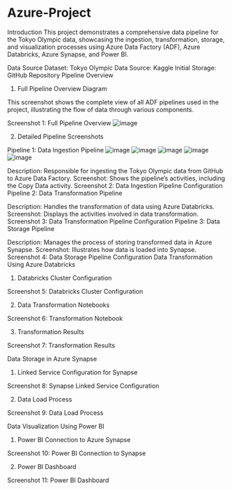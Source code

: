 # Azure-Project

Introduction
This project demonstrates a comprehensive data pipeline for the Tokyo Olympic data, showcasing the ingestion, transformation, storage, and visualization processes using Azure Data Factory (ADF), Azure Databricks, Azure Synapse, and Power BI.

Data Source
Dataset: Tokyo Olympic Data
Source: Kaggle
Initial Storage: GitHub Repository
Pipeline Overview
1. Full Pipeline Overview Diagram

This screenshot shows the complete view of all ADF pipelines used in the project, illustrating the flow of data through various components.

Screenshot 1: Full Pipeline Overview
![image](https://github.com/user-attachments/assets/651f8923-3988-4173-9eea-fcca22dcaeff)


2. Detailed Pipeline Screenshots

Pipeline 1: Data Ingestion Pipeline
![image](https://github.com/user-attachments/assets/63ac2cae-7232-4ccd-995c-30862a2ad8d1)
![image](https://github.com/user-attachments/assets/cde64bd3-8ef6-420e-8767-cebb7c2bb4f1)
![image](https://github.com/user-attachments/assets/7d3d177a-abb9-4e0d-8d6e-c8686926aef3)
![image](https://github.com/user-attachments/assets/cdf0daa6-7a3f-41a4-8131-dad7134811ff)
![image](https://github.com/user-attachments/assets/981137b7-a0b7-4b41-aa5a-b890762e5f25)






Description: Responsible for ingesting the Tokyo Olympic data from GitHub to Azure Data Factory.
Screenshot: Shows the pipeline’s activities, including the Copy Data activity.
Screenshot 2: Data Ingestion Pipeline Configuration
Pipeline 2: Data Transformation Pipeline

Description: Handles the transformation of data using Azure Databricks.
Screenshot: Displays the activities involved in data transformation.
Screenshot 3: Data Transformation Pipeline Configuration
Pipeline 3: Data Storage Pipeline

Description: Manages the process of storing transformed data in Azure Synapse.
Screenshot: Illustrates how data is loaded into Synapse.
Screenshot 4: Data Storage Pipeline Configuration
Data Transformation Using Azure Databricks
1. Databricks Cluster Configuration

Screenshot 5: Databricks Cluster Configuration

2. Data Transformation Notebooks

Screenshot 6: Transformation Notebook

3. Transformation Results

Screenshot 7: Transformation Results

Data Storage in Azure Synapse
1. Linked Service Configuration for Synapse

Screenshot 8: Synapse Linked Service Configuration

2. Data Load Process

Screenshot 9: Data Load Process

Data Visualization Using Power BI
1. Power BI Connection to Azure Synapse

Screenshot 10: Power BI Connection to Synapse

2. Power BI Dashboard

Screenshot 11: Power BI Dashboard
